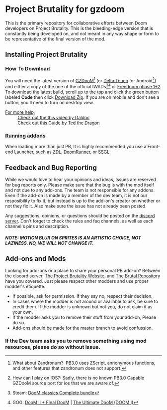 # Project Brutality for gzdoom

This is the primary repository for collaborative efforts between Doom developers on Project Brutality.
This is the bleeding-edge version that is constantly being developed on, and not meant in any way shape or form to be representative of the final version of the mod.

## Installing Project Brutality

### How To Download

You will need the latest version of [GZDooM](https://zdoom.org/downloads "GZDooM")[^zandronum?] (or [Delta Touch](https://play.google.com/store/apps/details?id=com.opentouchgaming.deltatouch&hl=en_US&gl=US "Delta Touch") for Android[^ios?]) and either a copy of the one of the official IWADs[^Steam][^GOG] or [Freedoom phase 1+2](https://freedoom.github.io/download.html "FreeDoom"). To download the latest build, scroll up to the top and click the green button labeled __Code__ then click [Download Zip](https://github.com/pa1nki113r/Project_Brutality/archive/refs/heads/master.zip "You can also click here to download."). If you are on mobile and don't see a button, you'll need to turn on desktop view.

<dl>
  <dt><u>For more help,</u></dt>
  <dd><a href="https://www.youtube.com/watch?v=ntTPhunwcTM" Title="How To Get Started with Doom Mods (after 27 years) on YouTube">Check out the this video by Galdoc</a></dd>
  <dd><a href="https://docs.google.com/document/d/1x-icObxSRW3FMldy1xp9C_36wa12Cag_ZthVuejxvWY/edit?usp=sharing" title="Basic Installation Requirements for Doom Mods">Check out this Guide by Ted the Dragon</a></dd>
</dl>

### Running addons

When loading more than just PB, It is highly recommended you use a Front-end Launcher, such as [ZDL](https://github.com/lcferrum/qzdl/releases "A rather simple, yet extremely flexible launcher"), [DoomRunner](https://github.com/Youda008/DoomRunner/releases "Want something that is just as flexible as ZDL or newer than zde"), or [SSGL](https://github.com/FreaKzero/ssgl-doom-launcher/releases/tag/v2.0.0-devpreview.24 "First timer, casual player, a Doomsday Engine launcher fan, or just want something with more personality?")

## Feedback and Bug Reporting

While we would love to hear your opinions and ideas, Issues are reserved for bug reports only. Please make sure that the bug is with the mod itself and not due to any add-ons. The team is not responsible for any addons. Even if the add-on is made by a member of the dev team, it is not our resposibility to fix it, but instead is up to the add-on's creator on whether or not they fix it. Also make sure the issue has not already been posted.

Any suggestions, opinions, or questions should be posted on the [discord server](https://discord.gg/2hJxXPc "Come join us :)"). Don't forget to check the rules and faq channels, as well as each channel's pins and description.

##### NOTE: MOTION BLUR ON SPRITES IS AN ARTISTIC CHOICE, NOT LAZINESS. NO, WE WILL NOT CHANGE IT.

## Add-ons and Mods
  
Looking for add-ons or a place to share your personal PB add-on? Between the discord server, [The Project Brutality Website](https://projectbrutality.com/), and [The Brutal Repository](https://brutalrepository.pl/) <!--, and [The Moddb Page](https://www.moddb.com/mods/project-brutality)--> have you covered. Just please respect other modders and use proper modder's etiquette.
- If possible, ask for permission. If they say no, respect their decision.
- In cases where the modder is not around or available to ask, be sure to credit them. If the modder is unknown but not you, do not claim it as your own.
- If the modder asks you to remove their stuff from your add-on, Please do so.
- Add-ons should be made for the master branch to avoid confussion.

### If the Dev team asks you to remove something using mod resources, please do so without issue.

[^steam]: Steam: [DooM classics Complete bundle](https://store.steampowered.com/sub/18397/)
[^GOG]: GOG: [DooM II + Final DooM](https://www.gog.com/game/doom_ii_final_doom) | [The Ultimate DooM (DOOM I)](https://www.gog.com/game/the_ultimate_doom)
[^zandronum?]: What about Zandronum?: PB3.0 uses ZScript, annonymous functions, and other features that zandronum does not support.
[^ios?]: How can I play on IOS?: Sadly, there is no known PB3.0 Capable GZDooM source port for ios that we are aware of.
